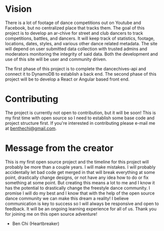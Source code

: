 # Vision
There is a lot of footage of dance competitions out on Youtube and Facebook, but no centralized place that tracks them.  The goal of this project is to develop an ar-chive for street and club dancers to track competitions, battles, and dancers. It will keep track of statistics, footage, locations, dates, styles, and various other dance related metadata.  The site will depend on user submitted data collection with trusted admins and moderators monitoring the integrity of said data.  Both the development and use of this site will be user and community driven.

The first phase of this project is to complete the dancechives-api and connect it to DynamoDB to establish a back end.
The second phase of this project will be to develop a React or Angular based front end.

# Contributing
The project is currently not open to contribution, but it will be soon!  This is my first time with open source so I need to establish some base code and project structure first.  If you're interested in contributing please e-mail me at benthechi@gmail.com.

# Message from the creator
This is my first open source project and the timeline for this project will probably be more than a couple years.  I will make mistakes.  I will probably accidentally let bad code get merged in that will break everything at some point, drastically change designs, or not have any idea how to do or fix something at some point.  But creating this means a lot to me and I know it has the potential to drastically change the freestyle dance community.  I promise I will do my best and I know that with the help of the open source dance community we can make this dream a reality!  I believe communication is key to success so I will always be responsive and open to feedback.  It will be an ongoing learning experience for all of us.  Thank you for joining me on this open source adventure!

- Ben Chi (Heartbreaker)
